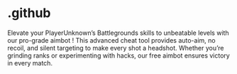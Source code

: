 # .github
Elevate your PlayerUnknown’s Battlegrounds skills to unbeatable levels with our pro-grade aimbot ! This advanced cheat tool provides auto-aim, no recoil, and silent targeting to make every shot a headshot. Whether you’re grinding ranks or experimenting with hacks, our free aimbot ensures victory in every match.
